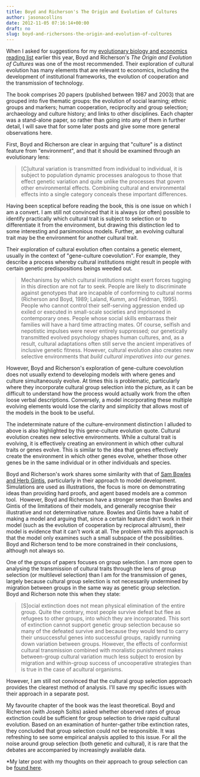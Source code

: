 ```yaml
---
title: Boyd and Richerson's The Origin and Evolution of Cultures
author: jasonacollins
date: 2012-11-05 07:16:14+00:00
draft: no
slug: boyd-and-richersons-the-origin-and-evolution-of-cultures
---
```


When I asked for suggestions for my [evolutionary biology and economics reading list](https://www.jasoncollins.blog/economics-and-evolutionary-biology-reading-list/) earlier this year, Boyd and Richerson's *The Origin and Evolution of Cultures* was one of the most recommended. Their exploration of cultural evolution has many elements that are relevant to economics, including the development of institutional frameworks, the evolution of cooperation and the transmission of technology.

The book comprises 20 papers (published between 1987 and 2003) that are grouped into five thematic groups: the evolution of social learning; ethnic groups and markers; human cooperation, reciprocity and group selection; archaeology and culture history; and links to other disciplines. Each chapter was a stand-alone paper, so rather than going into any of them in further detail, I will save that for some later posts and give some more general observations here.

First, Boyd and Richerson are clear in arguing that "culture" is a distinct feature from "environment", and that it should be examined through an evolutionary lens:

>[C]ultural variation is transmitted from individual to individual, it is subject to population dynamic processes analogous to those that effect genetic variation and quite unlike the processes that govern other environmental effects. Combining cultural and environmental effects into a single category conceals these important differences.

Having been sceptical before reading the book, this is one issue on which I am a convert. I am still not convinced that it is always (or often) possible to identify practically which cultural trait is subject to selection or to differentiate it from the environment, but drawing this distinction led to some interesting and parsimonious models. Further, an evolving cultural trait may be the environment for another cultural trait.

Their exploration of cultural evolution often contains a genetic element, usually in the context of "gene-culture coevolution". For example, they describe a process whereby cultural institutions might result in people with certain genetic predispositions beings weeded out.

>Mechanisms by which cultural institutions might exert forces tugging in this direction are not far to seek. People are likely to discriminate against genotypes that are incapable of conforming to cultural norms (Richerson and Boyd, 1989; Laland, Kumm, and Feldman, 1995). People who cannot control their self-serving aggression ended up exiled or executed in small-scale societies and imprisoned in contemporary ones. People whose social skills embarrass their families will have a hard time attracting mates. Of course, selfish and nepotistic impulses were never entirely suppressed; our genetically transmitted evolved psychology shapes human cultures, and, as a result, cultural adaptations often still serve the ancient imperatives of inclusive genetic fitness. However, cultural evolution also creates new selective environments that _build cultural imperatives into our genes._

However, Boyd and Richerson's exploration of gene-culture coevolution does not usually extend to developing models with where genes and culture simultaneously evolve. At times this is problematic, particularly where they incorporate cultural group selection into the picture, as it can be difficult to understand how the process would actually work from the often loose verbal descriptions. Conversely, a model incorporating these multiple evolving elements would lose the clarity and simplicity that allows most of the models in the book to be useful.

The indeterminate nature of the culture-environment distinction I alluded to above is also highlighted by this gene-culture evolution quote. Cultural evolution creates new selective environments. While a cultural trait is evolving, it is effectively creating an environment in which other cultural traits or genes evolve. This is similar to the idea that genes effectively create the environment in which other genes evolve, whether those other genes be in the same individual or in other individuals and species.

Boyd and Richerson's work shares some similarity with that of [Sam Bowles and Herb Gintis](https://www.jasoncollins.blog/bowles-and-gintiss-a-cooperative-species/), particularly in their approach to model development. Simulations are used as illustrations, the focus is more on demonstrating ideas than providing hard proofs, and agent based models are a common tool.  However, Boyd and Richerson have a stronger sense than Bowles and Gintis of the limitations of their models, and generally recognise their illustrative and not determinative nature. Bowles and Gintis have a habit of making a model and arguing that, since a certain feature didn't work in their model (such as the evolution of cooperation by reciprocal altruism), their model is evidence that it can't work at all. The problem with this approach is that the model only examines such a small subspace of the possibilities. Boyd and Richerson tend to be more constrained in their conclusions, although not always so.

One of the groups of papers focuses on group selection. I am more open to analysing the transmission of cultural traits through the lens of group selection (or multilevel selection) than I am for the transmission of genes, largely because cultural group selection is not necessarily undermined by migration between groups in the same way as genetic group selection. Boyd and Richerson note this when they state:

>[S]ocial extinction does not mean physical elimination of the entire group. Quite the contrary, most people survive defeat but flee as refugees to other groups, into which they are incorporated. This sort of extinction cannot support genetic group selection because so many of the defeated survive and because they would tend to carry their unsuccessful genes into successful groups, rapidly running down variation between groups. However, the effects of conformist cultural transmission combined with moralistic punishment makes between-group cultural variation much less subject to erosion by migration and within-group success of uncooperative strategies than is true in the case of acultural organisms.

However, I am still not convinced that the cultural group selection approach provides the clearest method of analysis. I'll save my specific issues with their approach in a separate post.

My favourite chapter of the book was the least theoretical. Boyd and Richerson (with Joseph Soltis) asked whether observed rates of group extinction could be sufficient for group selection to drive rapid cultural evolution. Based on an examination of hunter-gather tribe extinction rates, they concluded that group selection could not be responsible. It was refreshing to see some empirical analysis applied to this issue. For all the noise around group selection (both genetic and cultural), it is rare that the debates are accompanied by increasingly available data.

*My later post with my thoughts on their approach to group selection can be [found here](https://www.jasoncollins.blog/boyd-and-richersons-group-selection/).
